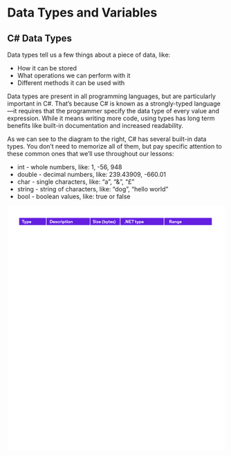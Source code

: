 # Data Types and Variables

## C# Data Types

Data types tell us a few things about a piece of data, like:
* How it can be stored
* What operations we can perform with it
* Different methods it can be used with

Data types are present in all programming languages, but are particularly important in C#. That’s because C# is known as a strongly-typed language—it requires that the programmer specify the data type of every value and expression. While it means writing more code, using types has long term benefits like built-in documentation and increased readability.

As we can see to the diagram to the right, C# has several built-in data types. You don’t need to memorize all of them, but pay specific attention to these common ones that we’ll use throughout our lessons:
* int - whole numbers, like: 1, -56, 948
* double - decimal numbers, like: 239.43909, -660.01
* char - single characters, like: “a”, “&”, “£”
* string - string of characters, like: “dog”, “hello world”
* bool - boolean values, like: true or false

![](./img/C%23_DataTypes_v4-01.svg)
